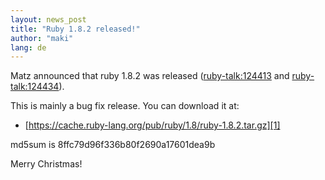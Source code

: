 ```yaml
---
layout: news_post
title: "Ruby 1.8.2 released!"
author: "maki"
lang: de
---
```


Matz announced that ruby 1.8.2 was released
([ruby-talk:124413](ruby-talk:124413) and
[ruby-talk:124434](ruby-talk:124434)).

This is mainly a bug fix release. You can download it at:

* [https://cache.ruby-lang.org/pub/ruby/1.8/ruby-1.8.2.tar.gz][1]

md5sum is 8ffc79d96f336b80f2690a17601dea9b

Merry Christmas!



[1]: https://cache.ruby-lang.org/pub/ruby/1.8/ruby-1.8.2.tar.gz
